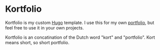# Kortfolio
Kortfolio is my custom [Hugo](http://gohugo.io/) template. I use this for my own [portfolio](http://jacobkapitein.com/), but feel free to use it in your own projects.

Kortfolio is an concatination of the Dutch word "kort" and "portfolio". Kort means short, so short portfolio.